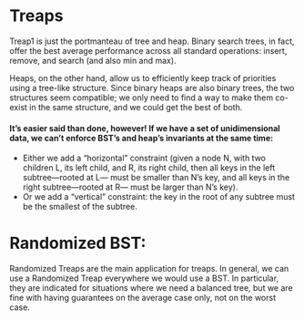 # Treaps

Treap1 is just the portmanteau of tree and heap. Binary search trees, in fact, offer
the best average performance across all standard operations: insert, remove, and search (and also min and max).

Heaps, on the other hand, allow us to efficiently keep track of priorities using a tree-like structure. Since binary heaps are also binary trees, the two structures seem compatible; we only need to find a way to make them co-exist in the same structure, and we could get the best of both.

#### It’s easier said than done, however! If we have a set of unidimensional data, we can’t enforce BST’s and heap’s invariants at the same time:

- Either we add a “horizontal” constraint (given a node N, with two children L, its left child, and R, its right child, then all keys in the left subtree—rooted at L— must be smaller than N’s key, and all keys in the right subtree—rooted at R— must be larger than N’s key).
- Or we add a “vertical” constraint: the key in the root of any subtree must be the smallest of the subtree.

# Randomized BST:

Randomized Treaps are the main application for treaps. In general, we can use a Randomized Treap everywhere we would use a BST. In particular, they are indicated for situations where we need a balanced tree, but we are
fine with having guarantees on the average case only, not on the worst case.
